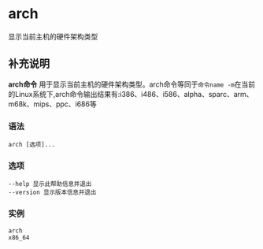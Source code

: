 arch
===

显示当前主机的硬件架构类型

## 补充说明

**arch命令** 用于显示当前主机的硬件架构类型。arch命令等同于`命令name -m`在当前的Linux系统下,arch命令输出结果有:i386、i486、i586、alpha、sparc、arm、m68k、mips、ppc、i686等

### 语法  

```shell
arch [选项]...
```

### 选项

```shell
--help 显示此帮助信息并退出
--version 显示版本信息并退出
```

### 实例  

```shell
arch
x86_64
```


<!-- Linux命令行搜索引擎：https://jaywcjlove.github.io/linux-command/ -->
